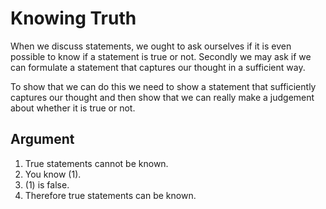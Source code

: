 # Knowing Truth

When we discuss statements, we ought to ask ourselves if it is even possible to know if a statement is true or not.
Secondly we may ask if we can formulate a statement that captures our thought in a sufficient way.

To show that we can do this we need to show a statement that sufficiently captures our thought
and then show that we can really make a judgement about whether it is true or not.

## Argument

1. True statements cannot be known.
2. You know (1).
3. (1) is false.
4. Therefore true statements can be known.
